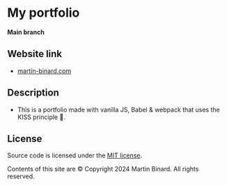 # My portfolio

**Main branch**

## Website link

- [martin-binard.com](https://martin-binard.com/)

## Description

- This is a portfolio made with vanilla JS, Babel & webpack that uses the KISS principle :raised_hands:.

## License

Source code is licensed under the [MIT license](http://opensource.org/licenses/mit-license.php).

Contents of this site are © Copyright 2024 Martin Binard. All rights reserved.
